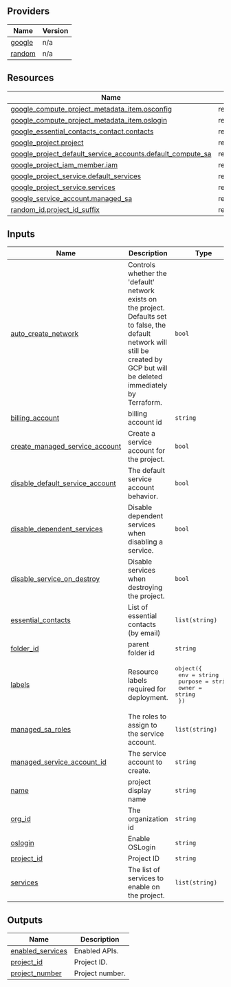 <!-- BEGIN_AUTOMATED_TF_DOCS_BLOCK -->
## Providers

| Name | Version |
|------|---------|
| <a name="provider_google"></a> [google](#provider\_google) | n/a |
| <a name="provider_random"></a> [random](#provider\_random) | n/a |

## Resources

| Name | Type |
|------|------|
| [google_compute_project_metadata_item.osconfig](https://registry.terraform.io/providers/hashicorp/google/latest/docs/resources/compute_project_metadata_item) | resource |
| [google_compute_project_metadata_item.oslogin](https://registry.terraform.io/providers/hashicorp/google/latest/docs/resources/compute_project_metadata_item) | resource |
| [google_essential_contacts_contact.contacts](https://registry.terraform.io/providers/hashicorp/google/latest/docs/resources/essential_contacts_contact) | resource |
| [google_project.project](https://registry.terraform.io/providers/hashicorp/google/latest/docs/resources/project) | resource |
| [google_project_default_service_accounts.default_compute_sa](https://registry.terraform.io/providers/hashicorp/google/latest/docs/resources/project_default_service_accounts) | resource |
| [google_project_iam_member.iam](https://registry.terraform.io/providers/hashicorp/google/latest/docs/resources/project_iam_member) | resource |
| [google_project_service.default_services](https://registry.terraform.io/providers/hashicorp/google/latest/docs/resources/project_service) | resource |
| [google_project_service.services](https://registry.terraform.io/providers/hashicorp/google/latest/docs/resources/project_service) | resource |
| [google_service_account.managed_sa](https://registry.terraform.io/providers/hashicorp/google/latest/docs/resources/service_account) | resource |
| [random_id.project_id_suffix](https://registry.terraform.io/providers/hashicorp/random/latest/docs/resources/id) | resource |

## Inputs

| Name | Description | Type | Default | Required |
|------|-------------|------|---------|:--------:|
| <a name="input_auto_create_network"></a> [auto\_create\_network](#input\_auto\_create\_network) | Controls whether the 'default' network exists on the project. Defaults set to false, the default network will still be created by GCP but will be deleted immediately by Terraform. | `bool` | `false` | no |
| <a name="input_billing_account"></a> [billing\_account](#input\_billing\_account) | billing account id | `string` | n/a | yes |
| <a name="input_create_managed_service_account"></a> [create\_managed\_service\_account](#input\_create\_managed\_service\_account) | Create a service account for the project. | `bool` | `false` | no |
| <a name="input_disable_default_service_account"></a> [disable\_default\_service\_account](#input\_disable\_default\_service\_account) | The default service account behavior. | `bool` | `false` | no |
| <a name="input_disable_dependent_services"></a> [disable\_dependent\_services](#input\_disable\_dependent\_services) | Disable dependent services when disabling a service. | `bool` | `true` | no |
| <a name="input_disable_service_on_destroy"></a> [disable\_service\_on\_destroy](#input\_disable\_service\_on\_destroy) | Disable services when destroying the project. | `bool` | `true` | no |
| <a name="input_essential_contacts"></a> [essential\_contacts](#input\_essential\_contacts) | List of essential contacts (by email) | `list(string)` | `[]` | no |
| <a name="input_folder_id"></a> [folder\_id](#input\_folder\_id) | parent folder id | `string` | `null` | no |
| <a name="input_labels"></a> [labels](#input\_labels) | Resource labels required for deployment. | <pre>object({<br>    env     = string<br>    purpose = string<br>    owner   = string<br>  })</pre> | n/a | yes |
| <a name="input_managed_sa_roles"></a> [managed\_sa\_roles](#input\_managed\_sa\_roles) | The roles to assign to the service account. | `list(string)` | `[]` | no |
| <a name="input_managed_service_account_id"></a> [managed\_service\_account\_id](#input\_managed\_service\_account\_id) | The service account to create. | `string` | `"tf-managed-sa"` | no |
| <a name="input_name"></a> [name](#input\_name) | project display name | `string` | n/a | yes |
| <a name="input_org_id"></a> [org\_id](#input\_org\_id) | The organization id | `string` | `null` | no |
| <a name="input_oslogin"></a> [oslogin](#input\_oslogin) | Enable OSLogin | `string` | `"TRUE"` | no |
| <a name="input_project_id"></a> [project\_id](#input\_project\_id) | Project ID | `string` | `null` | no |
| <a name="input_services"></a> [services](#input\_services) | The list of services to enable on the project. | `list(string)` | `[]` | no |

## Outputs

| Name | Description |
|------|-------------|
| <a name="output_enabled_services"></a> [enabled\_services](#output\_enabled\_services) | Enabled APIs. |
| <a name="output_project_id"></a> [project\_id](#output\_project\_id) | Project ID. |
| <a name="output_project_number"></a> [project\_number](#output\_project\_number) | Project number. |
<!-- END_AUTOMATED_TF_DOCS_BLOCK -->
